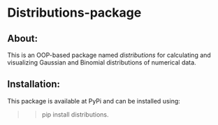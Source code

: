 # Distributions-package
## About:
This is an OOP-based package named <i>distributions</i> for calculating and visualizing Gaussian and Binomial distributions of numerical data.

## Installation:
This package is available at PyPi and can be installed using:
>> pip install distributions.

